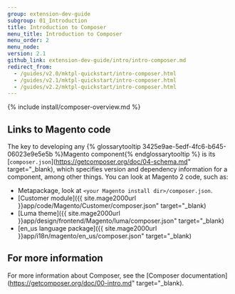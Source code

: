```yaml
---
group: extension-dev-guide
subgroup: 01_Introduction
title: Introduction to Composer
menu_title: Introduction to Composer
menu_order: 2
menu_node:
version: 2.1
github_link: extension-dev-guide/intro/intro-composer.md
redirect_from:
  - /guides/v2.0/mktpl-quickstart/intro-composer.html
  - /guides/v2.1/mktpl-quickstart/intro-composer.html
  - /guides/v2.2/mktpl-quickstart/intro-composer.html
---
```


{% include install/composer-overview.md %}

## Links to Magento code
The key to developing any {% glossarytooltip 3425e9ae-5edf-4fc6-b645-06023e9e5e5b %}Magento component{% endglossarytooltip %} is its [`composer.json`](https://getcomposer.org/doc/04-schema.md" target="_blank), which specifies version and dependency information for a component, among other things. You can look at Magento 2 code, such as:

*	Metapackage, look at `<your Magento install dir>/composer.json`.
*	[Customer module]({{ site.mage2000url }}app/code/Magento/Customer/composer.json" target="_blank)
*	[Luma theme]({{ site.mage2000url }}app/design/frontend/Magento/luma/composer.json" target="_blank)
*	[en_us language package]({{ site.mage2000url }}app/i18n/magento/en_us/composer.json" target="_blank)

## For more information
For more information about Composer, see the [Composer documentation](https://getcomposer.org/doc/00-intro.md" target="_blank).
